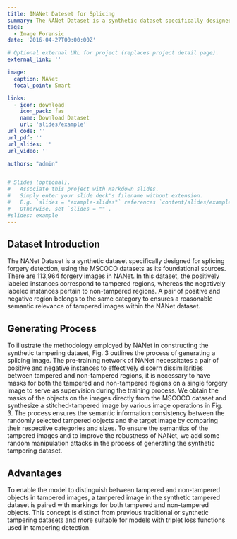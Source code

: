 ```yaml
---
title: INANet Dateset for Splicing
summary: The NANet Dataset is a synthetic dataset specifically designed for splicing forgery detection, using the MSCOCO datasets as its foundational sources. There are 113,964 forgery images in NANet. In this dataset, the positively labeled instances correspond to tampered regions, whereas the negatively labeled instances pertain to non-tampered regions. A pair of positive and negative region belongs to the same category to ensures a reasonable semantic relevance of tampered images within the NANet dataset.
tags:
  - Image Forensic
date: '2016-04-27T00:00:00Z'

# Optional external URL for project (replaces project detail page).
external_link: ''

image:
  caption: NANet
  focal_point: Smart

links:
  - icon: download
    icon_pack: fas
    name: Download Dataset
    url: 'slides/example'
url_code: ''
url_pdf: ''
url_slides: ''
url_video: ''

authors: "admin"


# Slides (optional).
#   Associate this project with Markdown slides.
#   Simply enter your slide deck's filename without extension.
#   E.g. `slides = "example-slides"` references `content/slides/example-slides.md`.
#   Otherwise, set `slides = ""`.
#slides: example
---
```

## Dataset Introduction
The NANet Dataset is a synthetic dataset specifically designed for splicing forgery detection, using the MSCOCO datasets as its foundational sources. There are 113,964 forgery images in NANet. In this dataset, the positively labeled instances correspond to tampered regions, whereas the negatively labeled instances pertain to non-tampered regions. A pair of positive and negative region belongs to the same category to ensures a reasonable semantic relevance of tampered images within the NANet dataset.


## Generating Process
To illustrate the methodology employed by NANet in constructing the synthetic tampering dataset, Fig. 3 outlines the process of generating a splicing image. The pre-training network of NANet necessitates a pair of positive and negative instances to effectively discern dissimilarities between tampered and non-tampered regions, it is necessary to have masks for both the tampered and non-tampered regions on a single forgery image to serve as supervision during the training process. We obtain the masks of the objects on the images directly from the MSCOCO dataset and synthesize a stitched-tampered image by various image operations in Fig. 3. The process ensures the semantic information consistency between the randomly selected tampered objects and the target image by comparing their respective categories and sizes. To ensure the semantics of the tampered images and to improve the robustness of NANet, we add some random manipulation attacks in the process of generating the synthetic tampering dataset.

## Advantages
To enable the model to distinguish between tampered and non-tampered objects in tampered images, a tampered image in the synthetic tampered dataset is paired with markings for both tampered and non-tampered objects. This concept is distinct from previous traditional or synthetic tampering datasets and more suitable for models with triplet loss functions used in tampering detection.
